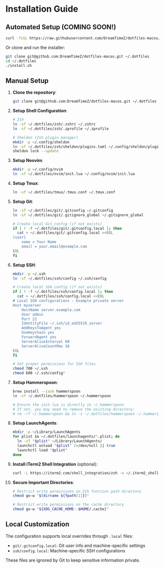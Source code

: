 # Installation Guide

## Automated Setup (COMING SOON!)

```bash
curl -fsSL https://raw.githubusercontent.com/DreamTimeZ/dotfiles-macos/main/install.sh | bash
```

Or clone and run the installer:

```bash
git clone git@github.com:DreamTimeZ/dotfiles-macos.git ~/.dotfiles
cd ~/.dotfiles
./install.sh
```

## Manual Setup

1. **Clone the repository**:

    ```bash
    git clone git@github.com:DreamTimeZ/dotfiles-macos.git ~/.dotfiles
    ```

2. **Setup Shell Configuration**:

    ```bash
    # Zsh
    ln -sf ~/.dotfiles/zsh/.zshrc ~/.zshrc
    ln -sf ~/.dotfiles/zsh/.zprofile ~/.zprofile

    # Sheldon (Zsh plugin manager)
    mkdir -p ~/.config/sheldon
    ln -sf ~/.dotfiles/zsh/sheldon/plugins.toml ~/.config/sheldon/plugins.toml
    sheldon lock --update
    ```

3. **Setup Neovim**:

    ```bash
    mkdir -p ~/.config/nvim
    ln -sf ~/.dotfiles/nvim/init.lua ~/.config/nvim/init.lua
    ```

4. **Setup Tmux**:

    ```bash
    ln -sf ~/.dotfiles/tmux/.tmux.conf ~/.tmux.conf
    ```

5. **Setup Git**:

    ```bash
    ln -sf ~/.dotfiles/git/.gitconfig ~/.gitconfig
    ln -sf ~/.dotfiles/git/.gitignore_global ~/.gitignore_global

    # Create local Git config (if not exists)
    if [ ! -f ~/.dotfiles/git/.gitconfig.local ]; then
      cat > ~/.dotfiles/git/.gitconfig.local <<EOL
    [user]
        name = Your Name
        email = your.email@example.com
    EOL
    fi
    ```

6. **Setup SSH**:

    ```bash
    mkdir -p ~/.ssh
    ln -sf ~/.dotfiles/ssh/config ~/.ssh/config

    # Create local SSH config (if not exists)
    if [ ! -f ~/.dotfiles/ssh/config.local ]; then
      cat > ~/.dotfiles/ssh/config.local <<EOL
    # Local SSH configurations - Example private server
    Host myserver
        HostName server.example.com
        User admin
        Port 22
        IdentityFile ~/.ssh/id_ed25519_server
        AddKeysToAgent yes
        UseKeychain yes
        ForwardAgent yes
        ServerAliveInterval 60
        ServerAliveCountMax 10
    EOL
    fi
    
    # Set proper permissions for SSH files
    chmod 700 ~/.ssh
    chmod 600 ~/.ssh/config*
    ```

7. **Setup Hammerspoon**:

    ```bash
    brew install --cask hammerspoon
    ln -sf ~/.dotfiles/hammerspoon ~/.hammerspoon
    
    # Ensure the init.lua is directly in ~/.hammerspoon
    # If not, you may need to remove the existing directory:
    # rm -rf ~/.hammerspoon && ln -s ~/.dotfiles/hammerspoon ~/.hammerspoon
    ```

8. **Setup LaunchAgents**:

    ```bash
    mkdir -p ~/Library/LaunchAgents
    for plist in ~/.dotfiles/launchagents/*.plist; do
      ln -sf "$plist" ~/Library/LaunchAgents/
      launchctl unload "$plist" 2>/dev/null || true
      launchctl load "$plist"
    done
    ```

9. **Install iTerm2 Shell Integration** (optional):

    ```bash
    curl -L https://iterm2.com/shell_integration/zsh -o ~/.iterm2_shell_integration.zsh
    ```

10. **Secure Important Directories**:

    ```bash
    # Restrict write permissions on Zsh function path directory
    chmod go-w "$(dirname ${fpath[1]})"

    # Restrict write permissions on the cache directory
    chmod go-w "${XDG_CACHE_HOME:-$HOME/.cache}"
    ```

## Local Customization

The configuration supports local overrides through `.local` files:

- `git/.gitconfig.local`: Git user info and machine-specific settings
- `ssh/config.local`: Machine-specific SSH configurations

These files are ignored by Git to keep sensitive information private. 